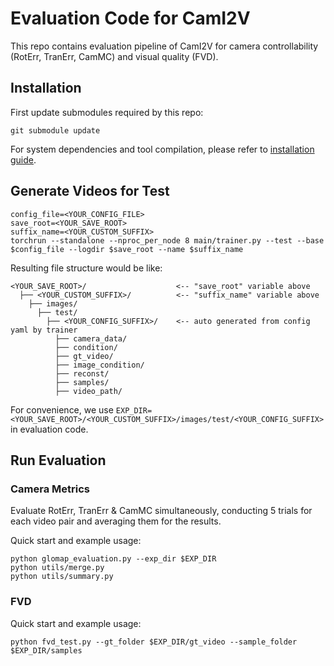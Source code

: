 # Evaluation Code for CamI2V

This repo contains evaluation pipeline of CamI2V for camera controllability (RotErr, TranErr, CamMC) and visual quality (FVD).

## Installation

First update submodules required by this repo:

```shell
git submodule update
```

For system dependencies and tool compilation, please refer to [installation guide](install.md).

## Generate Videos for Test

```shell
config_file=<YOUR_CONFIG_FILE>
save_root=<YOUR_SAVE_ROOT>
suffix_name=<YOUR_CUSTOM_SUFFIX>
torchrun --standalone --nproc_per_node 8 main/trainer.py --test --base $config_file --logdir $save_root --name $suffix_name
```

Resulting file structure would be like:

```
<YOUR_SAVE_ROOT>/                    <-- "save_root" variable above
  ├── <YOUR_CUSTOM_SUFFIX>/          <-- "suffix_name" variable above
    ├── images/
      ├── test/
        ├── <YOUR_CONFIG_SUFFIX>/    <-- auto generated from config yaml by trainer
          ├── camera_data/
          ├── condition/
          ├── gt_video/
          ├── image_condition/
          ├── reconst/
          ├── samples/
          ├── video_path/
```

For convenience, we use `EXP_DIR=<YOUR_SAVE_ROOT>/<YOUR_CUSTOM_SUFFIX>/images/test/<YOUR_CONFIG_SUFFIX>` in evaluation code.

## Run Evaluation

### Camera Metrics

Evaluate RotErr, TranErr & CamMC simultaneously, conducting 5 trials for each video pair and averaging them for the results.

Quick start and example usage:

```shell
python glomap_evaluation.py --exp_dir $EXP_DIR
python utils/merge.py
python utils/summary.py
```

### FVD

Quick start and example usage:

```shell
python fvd_test.py --gt_folder $EXP_DIR/gt_video --sample_folder $EXP_DIR/samples
```
